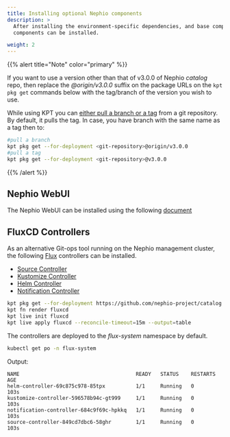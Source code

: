 ```yaml
---
title: Installing optional Nephio components
description: >
  After installing the environment-specific dependencies, and base components, the following optional Nephio 
  components can be installed. 

weight: 2
---
```


{{% alert title="Note" color="primary" %}}

If you want to use a version other than that of v3.0.0 of Nephio *catalog* repo, then replace the *@origin/v3.0.0*
suffix on the package URLs on the `kpt pkg get` commands below with the tag/branch of the version you wish to use.

While using KPT you can [either pull a branch or a tag](https://kpt.dev/book/03-packages/01-getting-a-package) from a
git repository. By default, it pulls the tag. In case, you have branch with the same name as a tag then to:

```bash
#pull a branch 
kpt pkg get --for-deployment <git-repository>@origin/v3.0.0
#pull a tag
kpt pkg get --for-deployment <git-repository>@v3.0.0
```

{{% /alert %}}

## Nephio WebUI

The Nephio WebUI can be installed using the following
[document](/content/en/docs/guides/install-guides/web-ui/_index.md)


## FluxCD Controllers

As an alternative Git-ops tool running on the Nephio management cluster, 
the following [Flux](https://fluxcd.io/flux/) controllers can be installed.
* [Source Controller](https://fluxcd.io/flux/components/source/)
* [Kustomize Controller](https://fluxcd.io/flux/components/kustomize/)
* [Helm Controller](https://fluxcd.io/flux/components/helm/)
* [Notification Controller](https://fluxcd.io/flux/components/notification/)

```bash
kpt pkg get --for-deployment https://github.com/nephio-project/catalog.git/nephio/optional/fluxcd@origin/main
kpt fn render fluxcd
kpt live init fluxcd
kpt live apply fluxcd --reconcile-timeout=15m --output=table
```

The controllers are deployed to the *flux-system* namespace by default.

```bash
kubectl get po -n flux-system
```
Output:
```
NAME                                      READY   STATUS    RESTARTS   AGE
helm-controller-69c875c978-85tpx          1/1     Running   0          103s
kustomize-controller-596578b94c-gt999     1/1     Running   0          103s
notification-controller-684c9f69c-hpkkq   1/1     Running   0          103s
source-controller-849cd7dbc6-58ghr        1/1     Running   0          103s
```
